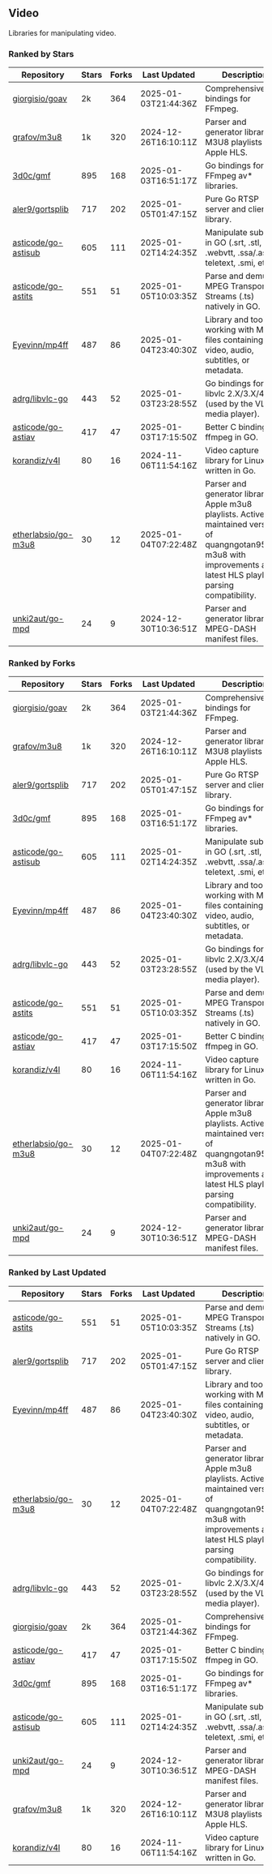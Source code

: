 ## Video

Libraries for manipulating video.

### Ranked by Stars

| Repository | Stars | Forks | Last Updated | Description | 
|------------|-------|-------|--------------|-------------|
| [giorgisio/goav](https://github.com/giorgisio/goav) | 2k | 364 | 2025-01-03T21:44:36Z |  Comprehensive Go bindings for FFmpeg. |
| [grafov/m3u8](https://github.com/grafov/m3u8) | 1k | 320 | 2024-12-26T16:10:11Z |  Parser and generator library of M3U8 playlists for Apple HLS. |
| [3d0c/gmf](https://github.com/3d0c/gmf) | 895 | 168 | 2025-01-03T16:51:17Z |  Go bindings for FFmpeg av\* libraries. |
| [aler9/gortsplib](https://github.com/aler9/gortsplib) | 717 | 202 | 2025-01-05T01:47:15Z |  Pure Go RTSP server and client library. |
| [asticode/go-astisub](https://github.com/asticode/go-astisub) | 605 | 111 | 2025-01-02T14:24:35Z |  Manipulate subtitles in GO (.srt, .stl, .ttml, .webvtt, .ssa/.ass, teletext, .smi, etc.). |
| [asticode/go-astits](https://github.com/asticode/go-astits) | 551 | 51 | 2025-01-05T10:03:35Z |  Parse and demux MPEG Transport Streams (.ts) natively in GO. |
| [Eyevinn/mp4ff](https://github.com/Eyevinn/mp4ff) | 487 | 86 | 2025-01-04T23:40:30Z |  Library and tools for working with MP4 files containing video, audio, subtitles, or metadata. |
| [adrg/libvlc-go](https://github.com/adrg/libvlc-go) | 443 | 52 | 2025-01-03T23:28:55Z |  Go bindings for libvlc 2.X/3.X/4.X (used by the VLC media player). |
| [asticode/go-astiav](https://github.com/asticode/go-astiav) | 417 | 47 | 2025-01-03T17:15:50Z |  Better C bindings for ffmpeg in GO. |
| [korandiz/v4l](https://github.com/korandiz/v4l) | 80 | 16 | 2024-11-06T11:54:16Z |  Video capture library for Linux, written in Go. |
| [etherlabsio/go-m3u8](https://github.com/etherlabsio/go-m3u8) | 30 | 12 | 2025-01-04T07:22:48Z |  Parser and generator library for Apple m3u8 playlists. Actively maintained version of quangngotan95/go-m3u8 with improvements and latest HLS playlist parsing compatibility. |
| [unki2aut/go-mpd](https://github.com/unki2aut/go-mpd) | 24 | 9 | 2024-12-30T10:36:51Z |  Parser and generator library for MPEG-DASH manifest files. |

### Ranked by Forks

| Repository | Stars | Forks | Last Updated | Description | 
|------------|-------|-------|--------------|-------------|
| [giorgisio/goav](https://github.com/giorgisio/goav) | 2k | 364 | 2025-01-03T21:44:36Z |  Comprehensive Go bindings for FFmpeg. |
| [grafov/m3u8](https://github.com/grafov/m3u8) | 1k | 320 | 2024-12-26T16:10:11Z |  Parser and generator library of M3U8 playlists for Apple HLS. |
| [aler9/gortsplib](https://github.com/aler9/gortsplib) | 717 | 202 | 2025-01-05T01:47:15Z |  Pure Go RTSP server and client library. |
| [3d0c/gmf](https://github.com/3d0c/gmf) | 895 | 168 | 2025-01-03T16:51:17Z |  Go bindings for FFmpeg av\* libraries. |
| [asticode/go-astisub](https://github.com/asticode/go-astisub) | 605 | 111 | 2025-01-02T14:24:35Z |  Manipulate subtitles in GO (.srt, .stl, .ttml, .webvtt, .ssa/.ass, teletext, .smi, etc.). |
| [Eyevinn/mp4ff](https://github.com/Eyevinn/mp4ff) | 487 | 86 | 2025-01-04T23:40:30Z |  Library and tools for working with MP4 files containing video, audio, subtitles, or metadata. |
| [adrg/libvlc-go](https://github.com/adrg/libvlc-go) | 443 | 52 | 2025-01-03T23:28:55Z |  Go bindings for libvlc 2.X/3.X/4.X (used by the VLC media player). |
| [asticode/go-astits](https://github.com/asticode/go-astits) | 551 | 51 | 2025-01-05T10:03:35Z |  Parse and demux MPEG Transport Streams (.ts) natively in GO. |
| [asticode/go-astiav](https://github.com/asticode/go-astiav) | 417 | 47 | 2025-01-03T17:15:50Z |  Better C bindings for ffmpeg in GO. |
| [korandiz/v4l](https://github.com/korandiz/v4l) | 80 | 16 | 2024-11-06T11:54:16Z |  Video capture library for Linux, written in Go. |
| [etherlabsio/go-m3u8](https://github.com/etherlabsio/go-m3u8) | 30 | 12 | 2025-01-04T07:22:48Z |  Parser and generator library for Apple m3u8 playlists. Actively maintained version of quangngotan95/go-m3u8 with improvements and latest HLS playlist parsing compatibility. |
| [unki2aut/go-mpd](https://github.com/unki2aut/go-mpd) | 24 | 9 | 2024-12-30T10:36:51Z |  Parser and generator library for MPEG-DASH manifest files. |

### Ranked by Last Updated

| Repository | Stars | Forks | Last Updated | Description | 
|------------|-------|-------|--------------|-------------|
| [asticode/go-astits](https://github.com/asticode/go-astits) | 551 | 51 | 2025-01-05T10:03:35Z |  Parse and demux MPEG Transport Streams (.ts) natively in GO. |
| [aler9/gortsplib](https://github.com/aler9/gortsplib) | 717 | 202 | 2025-01-05T01:47:15Z |  Pure Go RTSP server and client library. |
| [Eyevinn/mp4ff](https://github.com/Eyevinn/mp4ff) | 487 | 86 | 2025-01-04T23:40:30Z |  Library and tools for working with MP4 files containing video, audio, subtitles, or metadata. |
| [etherlabsio/go-m3u8](https://github.com/etherlabsio/go-m3u8) | 30 | 12 | 2025-01-04T07:22:48Z |  Parser and generator library for Apple m3u8 playlists. Actively maintained version of quangngotan95/go-m3u8 with improvements and latest HLS playlist parsing compatibility. |
| [adrg/libvlc-go](https://github.com/adrg/libvlc-go) | 443 | 52 | 2025-01-03T23:28:55Z |  Go bindings for libvlc 2.X/3.X/4.X (used by the VLC media player). |
| [giorgisio/goav](https://github.com/giorgisio/goav) | 2k | 364 | 2025-01-03T21:44:36Z |  Comprehensive Go bindings for FFmpeg. |
| [asticode/go-astiav](https://github.com/asticode/go-astiav) | 417 | 47 | 2025-01-03T17:15:50Z |  Better C bindings for ffmpeg in GO. |
| [3d0c/gmf](https://github.com/3d0c/gmf) | 895 | 168 | 2025-01-03T16:51:17Z |  Go bindings for FFmpeg av\* libraries. |
| [asticode/go-astisub](https://github.com/asticode/go-astisub) | 605 | 111 | 2025-01-02T14:24:35Z |  Manipulate subtitles in GO (.srt, .stl, .ttml, .webvtt, .ssa/.ass, teletext, .smi, etc.). |
| [unki2aut/go-mpd](https://github.com/unki2aut/go-mpd) | 24 | 9 | 2024-12-30T10:36:51Z |  Parser and generator library for MPEG-DASH manifest files. |
| [grafov/m3u8](https://github.com/grafov/m3u8) | 1k | 320 | 2024-12-26T16:10:11Z |  Parser and generator library of M3U8 playlists for Apple HLS. |
| [korandiz/v4l](https://github.com/korandiz/v4l) | 80 | 16 | 2024-11-06T11:54:16Z |  Video capture library for Linux, written in Go. |

